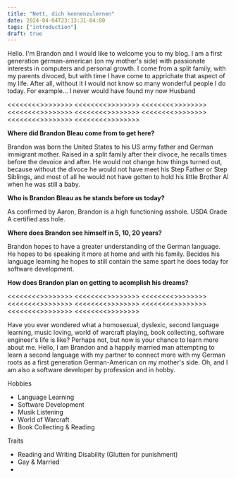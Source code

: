 ```yaml
---
title: "Nett, dich kennenzulernen"
date: 2024-04-04T23:13:31-04:00
tags: ["introduction"]
draft: true
---
```


Hello. I'm Brandon and I would like to welcome you to my blog. I am a first generation german-american (on my mother's side) with passionate interests in computers and personal growth. I come from a split family, with my parents divoced, but with time I have come to apprichate that aspect of my life. After all, without it I would not know so many wonderful people I do today. For example... I never would have found my now Husband

<<<<<<<<>>>>>>>> <<<<<<<<>>>>>>>> <<<<<<<<>>>>>>>> <<<<<<<<>>>>>>>> <<<<<<<<>>>>>>>> <<<<<<<<>>>>>>>> <<<<<<<<>>>>>>>> <<<<<<<<>>>>>>>>

**Where did Brandon Bleau come from to get here?**

Brandon was born the United States to his US army father and German immigrant mother. Raised in a split family after their divoce, he recalls times before the devoice and after. He would not change how things turned out, because without the divoce he would not have meet his Step Father or Step Siblings, and most of all he would not have gotten to hold his little Brother Al when he was still a baby.

**Who is Brandon Bleau as he stands before us today?**

As confirmed by Aaron, Brandon is a high functioning asshole. USDA Grade A certified ass hole.

**Where does Brandon see himself in 5, 10, 20 years?**

Brandon hopes to have a greater understanding of the German language. He hopes to be speaking it more at home and with his family. Becides his language learning he hopes to still contain the same spart he does today for software development. 

**How does Brandon plan on getting to acomplish his dreams?**

<<<<<<<<>>>>>>>> <<<<<<<<>>>>>>>> <<<<<<<<>>>>>>>> <<<<<<<<>>>>>>>> <<<<<<<<>>>>>>>> <<<<<<<<>>>>>>>> <<<<<<<<>>>>>>>> <<<<<<<<>>>>>>>>

Have you ever wondered what a homosexual, dyslexic, second language learning, music loving, world of warcraft playing, book collecting, software engineer's life is like? Perhaps not, but now is your chance to learn more about me. Hello, I am Brandon and a happily married man attempting to learn a second language with my partner to connect more with my German roots as a first generation German-American on my mother's side. Oh, and I am also a software developer by profession and in hobby.

Hobbies
- Language Learning
- Software Development
- Musik Listening
- World of Warcraft
- Book Collecting & Reading

Traits
- Reading and Writing Disability (Glutten for punishment)
- Gay & Married
- 